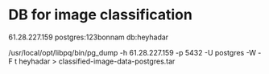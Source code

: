 
# DB for image classification 
61.28.227.159
postgres:123bonnam
db:heyhadar

/usr/local/opt/libpq/bin/pg_dump -h 61.28.227.159 -p 5432 -U postgres -W -F t heyhadar > classified-image-data-postgres.tar